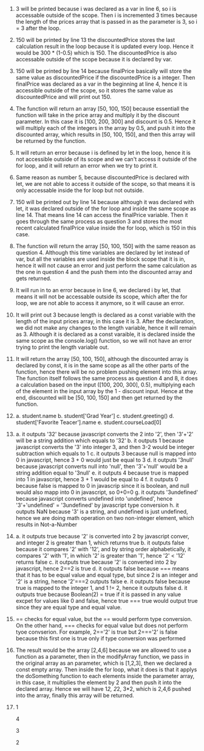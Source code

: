 1. 3 will be printed because i was declared as a var in line 6, so i is accessable outside of the scope. Then i is incremented 3 times because the length of the prices array that is passed in as the parameter is 3, so i = 3 after the loop.
2. 150 will be printed by line 13 the discountedPrice stores the last calculation result in the loop because it is updated every loop. Hence it would be 300 * (1-0.5) which is 150. The discountedPrice is also accessable outside of the scope because it is declared by var.
3. 150 will be printed by line 14 because finalPrice basically will store the same value as discountedPrice if the discountedPrice is a integer. Then finalPrice was declared as a var in the beginning at line 4, hence it is accessible outside of the scope, so it stores the same value as discountedPrice and will print out 150.
4. The function will return an array [50, 100, 150] because essentiall the function will take in the price array and multiply it by the discount parameter. In this case it is [100, 200, 300] and discount is 0.5. Hence it will multiply each of the integers in the array by 0.5, and push it into the discounted array, which results in [50, 100, 150], and then this array will be returned by the function.
5. It will return an error because i is defined by let in the loop, hence it is not accessible outside of its scope and we can't access it outside of the for loop, and it will return an error when we try to print it.
6. Same reason as number 5, because discountedPrice is declared with let, we are not able to access it outside of the scope, so that means it is only accessable inside the for loop but not outside.
7. 150 will be printed out by line 14 because although it was declared with let, it was declared outside of the for loop and inside the same scope as line 14. That means line 14 can access the finalPrice variable. Then it goes through the same process as question 3 and stores the most recent calculated finalPrice value inside the for loop, which is 150 in this case.
8. The function will return the array [50, 100, 150] with the same reason as question 4. Although this time variables are declared by let instead of var, but all the variables are used inside the block scope that it is in, hence it will not cause an error and just perform the same calculation as the one in question 4 and the push them into the discounted array and gets returned.
9. It will run in to an error because in line 6, we declared i by let, that means it will not be accessable outside its scope, which after the for loop, we are not able to access it anymore, so it will cause an error.
10. It will print out 3 because length is declared as a const variable with the length of the input prices array, in this case it is 3. After the declaration, we did not make any changes to the length variable, hence it will remain as 3. Although it is declared as a const varaible, it is declared inside the same scope as the console.log() function, so we will not have an error trying to print the length variable out.
11. It will return the array [50, 100, 150], although the discounted array is declared by const, it is in the same scope as all the other parts of the function, hence there will be no problem pushing element into this array. The function itself follows the same process as question 4 and 8, it does a calculation based on the input ([100, 200, 300], 0.5), multiplying each of the element in the input array by the 1 - discount input. Hence at the end, discounted will be [50, 100, 150] and then get returned by the function.
12. a. student.name 
    b. student['Grad Year'] 
    c. student.greeting() 
    d. student['Favorite Teacer'].name 
    e. student.courseLoad[0] 
13. a. it outputs '32' because javascript converts the 2 into '2', then '3'+'2' will be a string addition which equals to '32' 
    b. it outputs 1 because javascript converts the '3' into integer 3, and then 3-2 would be integer subtraction which equals to 1 
    c. it outputs 3 because null is mapped into 0 in javascript, hence 3 + 0 would just be equal to 3 
    d. it outputs '3null' because javascript converts null into 'null', then '3'+'null' would be a string addition equal to '3null' 
    e. it outputs 4 because true is mapped into 1 in javascript, hence 3 + 1 would be equal to 4 
    f. it outputs 0 because false is mapped to 0 in javascrip since it is boolean, and null would also mapp into 0 in javascript, so 0+0=0
    g. it outputs '3undefined' because javascript converts undefined into 'undefined', hence '3'+'undefined' = '3undefined' by javascript type conversion
    h. it outputs NaN because '3' is a string, and undefined is just undefined, hence we are doing math operation on two non-integer element, which results in Not-a-Number
14. a. it outputs true because '2' is converted into 2 by javascript conver, and integer 2 is greater than 1, which returns true
    b. it outputs false because it compares '2' with '12', and by string order alphabetically, it compares '2' with '1', in which '2' is greater than '1', hence '2' < '12' returns false
    c. it outputs true because '2' is converted into 2 by javascript, hence 2==2 is true
    d. it outputs false because === means that it has to be equal value and equal type, but since 2 is an integer and '2' is a string, hence '2'===2 outputs false
    e. it outputs false because true is mapped to the integer 1, and 1 != 2, hence it outputs false
    d. it outputs true because Boolean(2) = true if it is passed in any value excpet for values like 0 and false, hence true === true would output true since they are equal type and equal value.
15. == checks for equal value, but the == would perform type conversion. On the other hand, === checks for equal value but does not perform tyoe convserion. For example, 2=='2' is true but 2==='2' is false because this first one is true only if type conversion was performed
17. The result would be the array [2,4,6] because we are allowed to use a function as a parameter, then in the modifyArray function, we pass in the original array as an parameter, which is [1,2,3], then we declared a const empty array. Then inside the for loop, what it does is that it applys the doSomething function to each elements inside the parameter array, in this case, it multiplies the element by 2 and then push it into the declared array. Hence we will have 1*2, 2*2, 3*2, which is 2,4,6 pushed into the array, finally this array will be returned.
19. 1

    4
    
    3
    
    2
